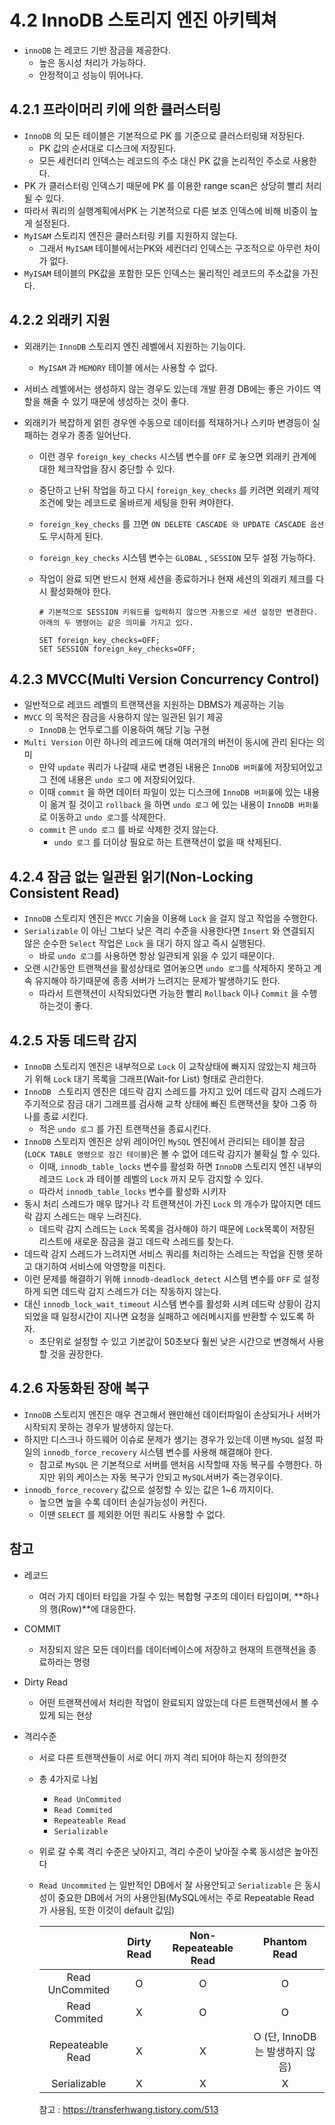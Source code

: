 # 4.2 InnoDB 스토리지 엔진 아키텍쳐

* `innoDB` 는 레코드 기반 잠금을 제공한다.
  * 높은 동시성 처리가 가능하다.
  * 안정적이고 성능이 뛰어나다.



## 4.2.1 프라이머리 키에 의한 클러스터링

* `InnoDB` 의 모든 테이블은 기본적으로 PK 를 기준으로 클러스터링돼 저장된다.
  * PK 값의 순서대로 디스크에 저장된다.
  * 모든 세컨더리 인덱스는 레코드의 주소 대신 PK 값을 논리적인 주소로 사용한다. 
* PK 가 클러스터링 인덱스기 때문에 PK 를 이용한 range scan은 상당히 빨리 처리될 수 있다.
* 따라서 쿼리의 실행계획에서PK 는 기본적으로 다른 보조 인덱스에 비해 비중이 높게 설정된다.
* `MyISAM` 스토리지 엔진은 클러스터링 키를 지원하지 않는다.
  * 그래서 `MyISAM` 테이블에서는PK와 세컨더리 인덱스는 구조적으로 아무런 차이가 없다.
* `MyISAM` 테이블의 PK값을 포함한 모든 인덱스는 물리적인 레코드의 주소값을 가진다.

## 4.2.2 외래키 지원

* 외래키는 `InnoDB`  스토리지 엔진 레벨에서 지원하는 기능이다.

  * `MyISAM` 과 `MEMORY` 테이블 에서는 사용할 수 없다.

* 서비스 레벨에서는 생성하지 않는 경우도 있는데 개발 환경 DB에는 좋은 가이드 역할을 해줄 수 있기 때문에 생성하는 것이 좋다.

* 외래키가 복잡하게 얽힌 경우엔 수동으로 데이터를 적재하거나 스키마 변경등이 실패하는 경우가 종종 일어난다.

  * 이런 경우 `foreign_key_checks` 시스템 변수를 `OFF` 로 놓으면 외래키 관계에 대한 체크작업을 잠시 중단할 수 있다. 

  * 중단하고 난뒤 작업을 하고 다시 `foreign_key_checks` 를 키려면 외래키 제약 조건에 맞는 레코드로 올바르게 세팅을 한뒤 켜야한다.

  * `foreign_key_checks` 를 끄면 `ON DELETE CASCADE 와 UPDATE CASCADE 옵션` 도 무시하게 된다.

  * `foreign_key_checks` 시스템 변수는 `GLOBAL` , `SESSION` 모두 설정 가능하다. 

  * 작업이 완료 되면 반드시 현재 세션을 종료하거나 현재 세션의 외래키 체크를 다시 활성화해야 한다.

    ```mysql
    # 기본적으로 SESSION 키워드를 입력하지 않으면 자동으로 세션 설정만 변경한다. 아래의 두 명령어는 같은 의미를 가지고 있다.
    
    SET foreign_key_checks=OFF;
    SET SESSION foreign_key_checks=OFF;
    ```

    

## 4.2.3 MVCC(Multi Version Concurrency Control)

* 일반적으로 레코드 레벨의 트랜잭션을 지원하는 DBMS가 제공하는 기능
* `MVCC` 의 목적은 잠금을 사용하지 않는 일관된 읽기 제공
  * `InnoDB` 는 언두로그를 이용하여 해당 기능 구현
* `Multi Version` 이란 하나의 레코드에 대해 여러개의 버전이 동시에 관리 된다는 의미
  * 만약 `update` 쿼리가 나갈때 새로 변경된 내용은 `InnoDB 버퍼풀`에 저장되어있고 그 전에 내용은 `undo 로그` 에 저장되어있다.
  * 이때 `commit` 을 하면 데이터 파일이 있는 디스크에 `InnoDB 버퍼풀`에 있는 내용이 옮겨 질 것이고 `rollback` 을 하면 `undo 로그` 에 있는 내용이 `InnoDB 버퍼풀`로 이동하고 `undo 로그`를 삭제한다. 
  * `commit` 은 `undo 로그` 를 바로 삭제한 것지 않는다. 
    * `undo 로그` 를 더이상 필요로 하는 트랜잭션이 없을 때 삭제된다.

## 4.2.4 잠금 없는 일관된 읽기(Non-Locking Consistent Read)

* `InnoDB` 스토리지 엔진은 `MVCC` 기술을 이용해 `Lock` 을 걸지 않고 작업을 수행한다.
* `Serializable` 이 아닌 그보다 낮은 격리 수준을 사용한다면 `Insert` 와 연결되지 않은 순수한 `Select` 작업은 `Lock` 을 대기 하지 않고 즉시 실행된다. 
  * 바로 `undo 로그`를 사용하면 항상 일관되게 읽을 수 있기 때문이다. 
* 오랜 시간동안 트랜잭션을 활성상태로 열어놓으면 `undo 로그`를 삭제하지 못하고 계속 유지해야 하기때문에 종종 서버가 느려지는 문제가 발생하기도 한다.
  * 따라서 트랜잭션이 시작되었다면 가능한 빨리 `Rollback` 이나 `Commit` 을 수행하는것이 좋다.



## 4.2.5 자동 데드락 감지

* `InnoDB` 스토리지 엔진은 내부적으로 `Lock` 이 교착상태에 빠지지 않았는지 체크하기 위해 `Lock` 대기 목록을 그래프(Wait-for List) 형태로 관리한다.
* `InnoDB ` 스토리지 엔진은 데드락 감지 스레드를 가지고 있어 데드락 감지 스레드가 주기적으로 잠금 대기 그래프를 검사해 교착 상태에 빠진 트랜잭션을 찾아 그중 하나를 종료 시킨다.
  * 적은 `undo 로그`  를 가진 트랜잭션을 종료시킨다.
* `InnoDB` 스토리지 엔진은 상위 레이어인 `MySQL` 엔진에서 관리되는 테이블 잠금(`LOCK TABLE 명령으로 잠긴 테이블`)은 볼 수 없어 데드락 감지가 불확실 할 수 있다.
  * 이때, `innodb_table_locks` 변수를 활성화 하면 `InnoDB` 스토리지 엔진 내부의 레코드 `Lock` 과 테이블 레벨의 `Lock` 까지 모두 감지할 수 있다. 
  * 따라서 `innodb_table_locks` 변수를 활성화 시키자
* 동시 처리 스레드가 매우 많거나 각 트랜잭션이 가진 `Lock` 의 개수가 많아지면 데드락 감지 스레드는 매우 느려진다.
  * 데드락 감지 스레드는 `Lock` 목록을 검사해야 하기 때문에 `Lock`목록이 저장된 리스트에 새로운 잠금을 걸고 데드락 스레드를 찾는다.
* 데드락 감지 스레드가 느려지면 서비스 쿼리를 처리하는 스레드는 작업을 진행 못하고 대기하여 서비스에 악영향을 미친다.
* 이런 문제를 해결하기 위해 `innodb-deadlock_detect` 시스템 변수를 `OFF` 로 설정하게 되면 데드락 감지 스레드가 더는 작동하지 않는다.
* 대신 `innodb_lock_wait_timeout` 시스템 변수를 활성화 시켜 데드락 상황이 감지되었을 때 일정시간이 지나면 요청을 실패하고 에러메시지를 반환할 수 있도록 하자.
  * 초단위로 설정할 수 있고 기본값이 50초보다 훨씬 낮은 시간으로 변경해서 사용할 것을 권장한다.

## 4.2.6 자동화된 장애 복구

- `InnoDB` 스토리지 엔진은 매우 견고해서 왠만해선 데이터파일이 손상되거나 서버가 시작되지 못하는 경우가 발생하지 않는다.
- 하지만 디스크나 하드웨어 이슈로 문제가 생기는 경우가 있는데 이땐 `MySQL` 설정 파일의 `innodb_force_recovery` 시스템 변수를 사용해 해결해야 한다.
  - 참고로 `MySQL` 은 기본적으로 서버를 맨처음 시작할때 자동 복구를 수행한다. 하지만 위의 케이스는 자동 복구가 안되고 `MySQL`서버가 죽는경우이다.
- `innodb_force_recovery` 값으로 설정할 수 있는 값은 1~6 까지이다.
  - 높으면 높을 수록 데이터 손실가능성이 커진다.
  - 이땐 `SELECT` 를 제외한 어떤 쿼리도 사용할 수 없다.



## 참고

* 레코드 

  *  여러 가지 데이터 타입을 가질 수 있는 복합형 구조의 데이터 타입이며, **하나의 행(Row)**에 대응한다. 

* COMMIT 

  *  저장되지 않은 모든 데이터를 데이터베이스에 저장하고 현재의 트랜잭션을 종료하라는 명령

* Dirty Read 

  * 어떤 트랜잭션에서 처리한 작업이 완료되지 않았는데 다른 트랜잭션에서 볼 수 있게 되는 현상

* 격리수준

  * 서로 다른 트랜잭션들이 서로 어디 까지 격리 되어야 하는지 정의한것

  * 총 4가지로 나뉨

    * `Read UnCommited`
    * `Read Commited`
    * `Repeateable Read`
    * `Serializable`

  * 위로 갈 수록 격리 수준은 낮아지고, 격리 수준이 낮아질 수록 동시성은 높아진다

  * `Read Uncommited` 는 일반적인 DB에서 잘 사용안되고 `Serializable` 은 동시성이 중요한 DB에서 거의 사용안됨(MySQL에서는 주로 Repeatable Read 가 사용됨, 또한 이것이 default 값임) 

    |                  | Dirty Read | Non-Repeateable Read |          Phantom Read          |
    | :--------------: | :--------: | :------------------: | :----------------------------: |
    | Read UnCommited  |     O      |          O           |               O                |
    |  Read Commited   |     X      |          O           |               O                |
    | Repeateable Read |     X      |          X           | O (단, InnoDB는 발생하지 않음) |
    |   Serializable   |     X      |          X           |               X                |

    참고 : https://transferhwang.tistory.com/513